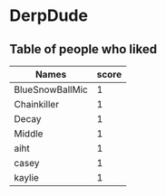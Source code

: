 # DerpDude
## Table of people who liked
Names | score
--- | ---
BlueSnowBallMic | 1
Chainkiller | 1
Decay | 1
Middle | 1
aiht | 1
casey | 1
kaylie | 1
